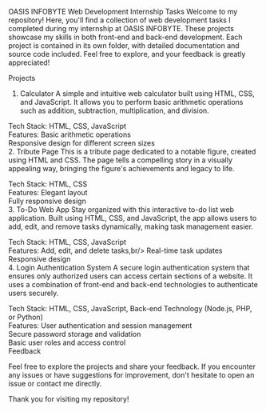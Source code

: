 OASIS INFOBYTE Web Development Internship Tasks
Welcome to my repository! Here, you'll find a collection of web development tasks I completed during my internship at OASIS INFOBYTE. These projects showcase my skills in both front-end and back-end development. Each project is contained in its own folder, with detailed documentation and source code included. Feel free to explore, and your feedback is greatly appreciated!

Projects

1. Calculator
A simple and intuitive web calculator built using HTML, CSS, and JavaScript. It allows you to perform basic arithmetic operations such as addition, subtraction, multiplication, and division.

  Tech Stack: HTML, CSS, JavaScript<br/>
  Features:
    Basic arithmetic operations<br/>
    Responsive design for different screen sizes<br/>
2. Tribute Page
This is a tribute page dedicated to a notable figure, created using HTML and CSS. The page tells a compelling story in a visually appealing way, bringing the figure's achievements and legacy to life.

  Tech Stack: HTML, CSS<br/>
  Features:
    Elegant layout<br/>
    Fully responsive design<br/>
3. To-Do Web App
Stay organized with this interactive to-do list web application. Built using HTML, CSS, and JavaScript, the app allows users to add, edit, and remove tasks dynamically, making task management easier.

  Tech Stack: HTML, CSS, JavaScript<br/>
  Features:
    Add, edit, and delete tasks,br/>
    Real-time task updates<br/>
    Responsive design<br/>
4. Login Authentication System
A secure login authentication system that ensures only authorized users can access certain sections of a website. It uses a combination of front-end and back-end technologies to authenticate users securely.

  Tech Stack: HTML, CSS, JavaScript, Back-end Technology (Node.js, PHP, or Python)<br/>
  Features:
    User authentication and session management<br/>
    Secure password storage and validation<br/>
    Basic user roles and access control<br/>
Feedback

Feel free to explore the projects and share your feedback. If you encounter any issues or have suggestions for improvement, don't hesitate to open an issue or contact me directly.

Thank you for visiting my repository!
